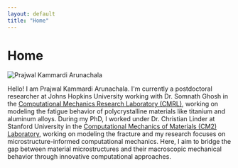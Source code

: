 ```yaml
---
layout: default
title: "Home"
---
```

<h1>Home</h1>

<div class="intro">
  <div class="image-container">
    <img src="Photos/Profile.png" alt="Prajwal Kammardi Arunachala" class="profile-image">
  </div>
  <div class="text-container">
    <p>
      Hello! I am Prajwal Kammardi Arunachala. I'm currently a postdoctoral researcher at Johns Hopkins University working with Dr. Somnath Ghosh in the <a href="https://cmrl.jhu.edu/" target="_blank">Computational Mechanics Research Laboratory (CMRL)</a>, working on modeling the fatigue behavior of polycrystalline materials like titanium and aluminum alloys. During my PhD, I worked under Dr. Christian Linder at Stanford University in the <a href="https://cm2.stanford.edu/" target="_blank">Computational Mechanics of Materials (CM2) Laboratory</a>, working on modeling the fracture and my research focuses on microstructure-informed computational mechanics.
      Here, I aim to bridge the gap between material microstructures and their macroscopic mechanical behavior through innovative computational approaches.
    </p>
  </div>
</div>
